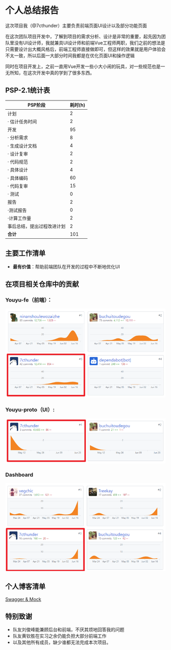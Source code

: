 # 个人总结报告

这次项目我（@7cthunder）主要负责前端页面UI设计以及部分功能页面

在这次团队项目开发中，了解到项目的需求分析、设计是非常的重要，起先因为团队里没有UI设计师，我就兼具UI设计师和前端Vue工程师两职，我们之前的想法是只需要设计出大概风格后，前端工程师直接做即可，但这样的效果就是用户体验会不太一致，所以后面一大部分时间我都是在优化页面UI和操作逻辑

同时在项目开发上，之前一直用Vue开发一些小大小闹的玩具，对一些规范也是一无所知，在这次开发中真的学到了很多东西。

## PSP-2.1统计表

| PSP阶段                    | 耗时(h) |
| -------------------------- | ------- |
| 计划                       | 2       |
| · 估计任务时间             | 2       |
| 开发                       | 95      |
| · 分析需求                 | 8       |
| · 生成设计文档             | 4       |
| · 设计复审                 | 2       |
| · 代码规范                 | 2       |
| · 具体设计                 | 4       |
| · 具体编码                 | 60      |
| · 代码复审                 | 15      |
| · 测试                     | 0       |
| 报告                       | 2       |
| ·测试报告                  | 0       |
| ·计算工作量                | 2       |
| 事后总结，提出过程改进计划 | 2       |
| **合计**                   | 101     |

## 主要工作清单
* **最有价值**：帮助前端团队在开发的过程中不断地优化UI

## 在项目相关仓库中的贡献
### Youyu-fe（前端）：
![](../assets/images/16340082-fe.png)
### Youyu-proto（UI）:
![](../assets/images/16340082-ui.png)
### Dashboard
![](../assets/images/16340082-dashboard.png)

## 个人博客清单
[Swagger & Mock](https://7cthunder.github.io/2019/06/23/Swagger-Mock/)

## 特别致谢
* 队友刘俊峰能兼顾后台和前端，不厌其烦地回答我的问题
* 队友黄钦胜在实习之余仍能负担大部分前端工作
* 以及其他所有成员，缺少谁都无法完成本次项目。
